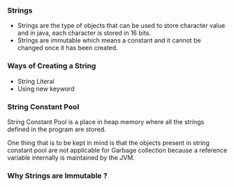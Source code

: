 <h3>Strings</h3>

- Strings are the type of objects that can be used to store character value and in java, each character is stored in 16 bits.
- Strings are immutable which means a constant and it cannot be changed once it has been created.
  
<h3>Ways of Creating a String</h3>

- String Literal
- Using new keyword

<h3>String Constant Pool</h3>

String Constant Pool is a place in heap memory where all the strings defined in the program are stored. 

One thing that is to be kept in mind is that the objects present in string constant pool are not applicable for Garbage collection because a reference variable internally is maintained by the JVM.

<h3>Why Strings are Immutable ?</h3>
